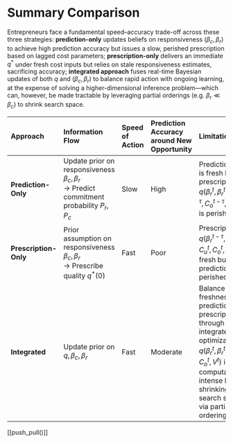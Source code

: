 # Summary Comparison

Entrepreneurs face a fundamental speed–accuracy trade-off across these three strategies: **prediction-only** updates beliefs on responsiveness ($\beta_c,\beta_r$) to achieve high prediction accuracy but issues a slow, perished prescription based on lagged cost parameters; **prescription-only** delivers an immediate $q^*$ under fresh cost inputs but relies on stale responsiveness estimates, sacrificing accuracy; **integrated approach** fuses real-time Bayesian updates of both $q$ and $(\beta_c,\beta_r)$ to balance rapid action with ongoing learning, at the expense of solving a higher-dimensional inference problem—which can, however, be made tractable by leveraging partial orderings (e.g. $\beta_{r} \ll \beta_{c}$) to shrink search space.

| Approach              | Information Flow                                                                                    | Speed of Action | Prediction Accuracy around New Opportunity | Limitation                                                                                                                                                                                                                        |
| :-------------------- | :-------------------------------------------------------------------------------------------------- | :-------------- | :----------------------------------------- | :-------------------------------------------------------------------------------------------------------------------------------------------------------------------------------------------------------------------------------- |
| **Prediction-Only**   | Update prior on responsiveness $\beta_c,\beta_r$<br>→ Predict commitment probability $P_{r}, P_{c}$ | Slow <br>       | High                                       | Prediction on $\beta$ is fresh but prescription $q(\beta_{r}^t, \beta_{r}^t, C_{u}^{t-\tau}, C_{o}^{t-\tau}, V^{t-\tau})$ is perished.                                                                                            |
| **Prescription-Only** | Prior assumption on responsiveness $\beta_c,\beta_r$ <br>→ Prescribe quality $q^*(0)$               | Fast <br>       | Poor                                       | Prescription $q(\beta_{r}^{t-\tau}, \beta_{r}^{t-\tau}, C_{u}^{t}, C_{o}^{t}, V^{t})$ is fresh but prediction $\beta$ is perished.<br>                                                                                            |
| **Integrated**        | Update prior on $q,\beta_c,\beta_r$                                                                 | Fast            | Moderate                                   | Balance freshness of prediction and prescription through integrated optimization $q(\beta_{r}^{t}, \beta_{r}^{t}, C_{u}^{t}, C_{o}^{t}, V^{t})$ is computationally intense but shrinking search space via partial ordering helps. |

[[push_pull()]]